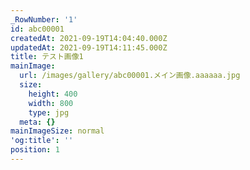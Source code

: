 ```yaml
---
_RowNumber: '1'
id: abc00001
createdAt: 2021-09-19T14:04:40.000Z
updatedAt: 2021-09-19T14:11:45.000Z
title: テスト画像1
mainImage:
  url: /images/gallery/abc00001.メイン画像.aaaaaa.jpg
  size:
    height: 400
    width: 800
    type: jpg
  meta: {}
mainImageSize: normal
'og:title': ''
position: 1
---
```


